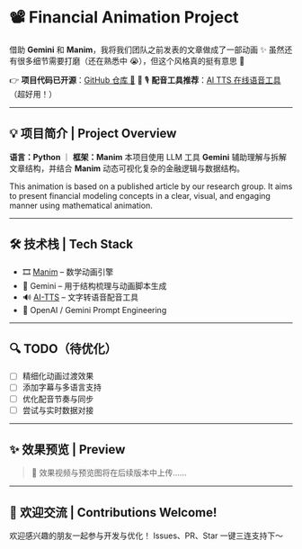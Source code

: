 # 📽️ Financial Animation Project

借助 **Gemini** 和 **Manim**，我将我们团队之前发表的文章做成了一部动画 ✨
虽然还有很多细节需要打磨（还在熟悉中 😭），但这个风格真的挺有意思 🌟

👉 **项目代码已开源**：[GitHub 仓库 🔗](https://github.com/Karcen/financial_animation) 🚀
🎙️ **配音工具推荐**：[AI TTS 在线语音工具](https://d1tools.com/tools/ai-tts/)（超好用！）

---

## 💡 项目简介 | Project Overview

**语言：Python** ｜ **框架：Manim**
本项目使用 LLM 工具 **Gemini** 辅助理解与拆解文章结构，并结合 **Manim** 动态可视化复杂的金融逻辑与数据结构。

This animation is based on a published article by our research group.
It aims to present financial modeling concepts in a clear, visual, and engaging manner using mathematical animation.

---

## 🛠️ 技术栈 | Tech Stack

* 🎞️ [Manim](https://docs.manim.community/) – 数学动画引擎
* 🤖 Gemini – 用于结构梳理与动画脚本生成
* 🔊 [AI-TTS](https://d1tools.com/tools/ai-tts/) – 文字转语音配音工具
* 🧠 OpenAI / Gemini Prompt Engineering

---

## 🔍 TODO（待优化）

* [ ] 精细化动画过渡效果
* [ ] 添加字幕与多语言支持
* [ ] 优化配音节奏与同步
* [ ] 尝试与实时数据对接

---

## ✨ 效果预览 | Preview

> 🚧 效果视频与预览图将在后续版本中上传……

---

## 🤝 欢迎交流 | Contributions Welcome!

欢迎感兴趣的朋友一起参与开发与优化！
Issues、PR、Star 一键三连支持下～
